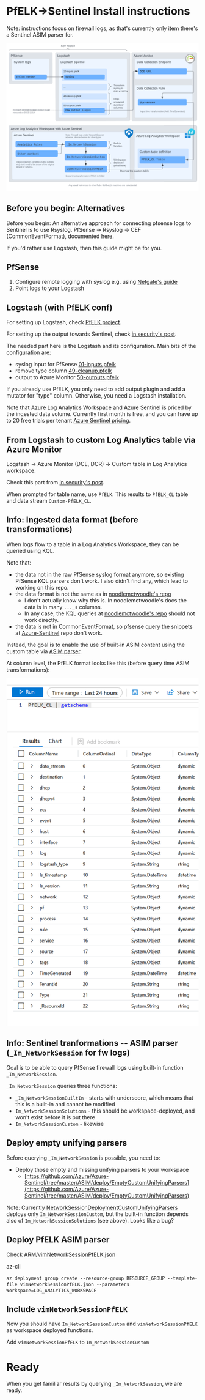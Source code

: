 # PfELK->Sentinel Install instructions

Note: instructions focus on firewall logs, as that's currently only item
there's a Sentinel ASIM parser for.

![architecture](pfelk-azure-sentinel-architecture2.png)

## Before you begin: Alternatives

Before you begin: An alternative approach for connecting pfsense logs to Sentinel is to use Rsyslog. PfSense -> Rsyslog -> CEF (CommonEventFormat), documented [here](https://github.com/Azure/Azure-Sentinel/tree/master/DataConnectors/pfsense).

If you'd rather use Logstash, then this guide might be for you.

## PfSense

1. Configure remote logging with syslog e.g. using [Netgate's guide](https://docs.netgate.com/pfsense/en/latest/monitoring/logs/remote.html)
2. Point logs to your Logstash

## Logstash (with PfELK conf)

For setting up Logstash, check [PfELK project](https://github.com/pfelk/pfelk).

For setting up the output towards Sentinel, check [in.security's post](https://in.security/2022/11/28/logstash-sentinel-round-two/).

The needed part here is the Logstash and its configuration. Main bits of the configuration are:

- syslog input for PfSense [01-inputs.pfelk](Logstash-Configuration/etc/logstash/conf.d/01-inputs.pfelk)
- remove type column [49-cleanup.pfelk](Logstash-Configuration/etc/logstash/conf.d/49-cleanup.pfelk)
- output to Azure Monitor [50-outputs.pfelk](Logstash-Configuration/etc/logstash/conf.d/50-outputs.pfelk)

If you already use PfELK, you only need to add output plugin and add a mutator for "type" column. Otherwise, you need a Logstash installation.

Note that Azure Log Analytics Workspace and Azure Sentinel is priced by the ingested data volume. Currently first month is free, and you can have up to 20 free trials per tenant [Azure Sentinel pricing](https://azure.microsoft.com/en-us/pricing/details/microsoft-sentinel/).

## From Logstash to custom Log Analytics table via Azure Monitor

Logstash -> Azure Monitor (DCE, DCR) -> Custom table in Log Analytics workspace.

Check this part from [in.security's post](https://in.security/2022/11/28/logstash-sentinel-round-two/).

When prompted for table name, use `PfELK`. This results to `PfELK_CL` table and data stream `Custom-PfELK_CL`.

## Info: Ingested data format (before transformations)

When logs flow to a table in a Log Analytics Workspace, they can be queried using KQL.

Note that:
 - the data not in the raw PfSense syslog format anymore, so existing PfSense KQL parsers don't work. I also didn't find any, which lead to working on this repo.
 - the data format is not the same as in [noodlemctwoodle's repo](https://github.com/noodlemctwoodle/pf-azure-sentinel)
   - I don't actually know why this is. In noodlemctwoodle's docs the data is in many `..._s` columns.
   - In any case, the KQL queries at [noodlemctwoodle's repo](https://github.com/noodlemctwoodle/pf-azure-sentinel/tree/main/KQL/pfSense/Queries) should not work directly.
 - the data is not in CommonEventFormat, so pfsense query the snippets at [Azure-Sentinel](https://github.com/Azure/Azure-Sentinel/tree/master/Parsers/pfsense) repo don't work.

Instead, the goal is to enable the use of built-in ASIM content using the custom table via [ASIM parser](https://learn.microsoft.com/en-us/azure/sentinel/normalization).

At column level, the PfELK format looks like this (before query time ASIM transformations):
 
![schema](pfelk_data_schema.png)

## Info: Sentinel tranformations -- ASIM parser (`_Im_NetworkSession` for fw logs)

Goal is to be able to query PfSense firewall logs using built-in function `_Im_NetworkSession`.

`_Im_NetworkSession` queries three functions:
  - `_Im_NetworkSessionBuiltIn` - starts with underscore, which means that this is a built-in and cannot be modified
  - `Im_NetworkSessionSolutions` - this should be workspace-deployed, and won't exist before it is put there
  - `Im_NetworkSessionCustom` - likewise

## Deploy empty unifying parsers

Before querying `_Im_NetworkSession` is possible, you need to:

- Deploy those empty and missing unifying parsers to your workspace
  - [https://github.com/Azure/Azure-Sentinel/tree/master/ASIM/deploy/EmptyCustomUnifyingParsers](https://github.com/Azure/Azure-Sentinel/tree/master/ASIM/deploy/EmptyCustomUnifyingParsers)

Note: Currently [NetworkSessionDeploymentCustomUnifyingParsers](https://github.com/Azure/Azure-Sentinel/blob/master/ASIM/deploy/EmptyCustomUnifyingParsers/NetworkSessionDeploymentCustomUnifyingParsers.json) deploys only `Im_NetworkSessionCustom`, but the built-in function depends also of `Im_NetworkSessionSolutions` (see above). Looks like a bug?

## Deploy PfELK ASIM parser

Check [ARM/vimNetworkSessionPfELK.json](ARM/vimNetworkSessionPfELK.json)

az-cli

    az deployment group create --resource-group RESOURCE_GROUP --template-file vimNetworkSessionPfELK.json --parameters Workspace=LOG_ANALYTICS_WORKSPACE

## Include `vimNetworkSessionPfELK`

Now you should have `Im_NetworkSessionCustom` and `vimNetworkSessionPfELK` as workspace deployed functions.

Add `vimNetworkSessionPfELK` to `Im_NetworkSessionCustom`

# Ready

When you get familiar results by querying `_Im_NetworkSession`, we are ready.
